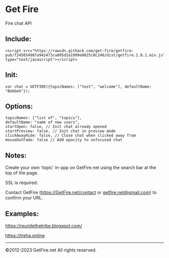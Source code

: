 # Get Fire

Fire chat API


Include:
---

```
<script src="https://rawcdn.githack.com/get-fire/getfire-pub/f245654987a942473ca895d2a1099e8025c0c240/dist/getfire.1.8.1.min.js" type="text/javascript"></script>
```

Init:
---
```
var chat = GETFIRE({topicNames: ["test", "welcome"], defaultName: "Bobbeh"});
```

Options:
---
```
topicNames: ["list of", "topics"],
defaultName: "name of new users",
startOpen: false, // Init chat already opened
startPreview: false, // Init chat in preview mode
clickAwayHide: false, // Close chat when clicked away from
mouseOutFade: false // Add opacity to unfocused chat
```

Notes:
---
Create your own 'topic' in-app on GetFire.net using the search bar at the top of the page.

SSL is required.

Contact GetFire (https://GetFire.net/contact or getfire.net@gmail.com) to confirm your URL.

Examples:
---
https://reunitethetribe.blogspot.com/

https://treha.online

---

©2012-2023 GetFire.net All rights reserved.
